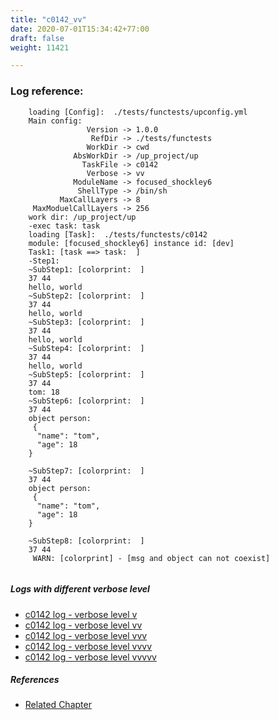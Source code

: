 ```yaml
---
title: "c0142_vv"
date: 2020-07-01T15:34:42+77:00
draft: false
weight: 11421

---
```


### Log reference: <no value>

```
    loading [Config]:  ./tests/functests/upconfig.yml
    Main config:
                 Version -> 1.0.0
                  RefDir -> ./tests/functests
                 WorkDir -> cwd
              AbsWorkDir -> /up_project/up
                TaskFile -> c0142
                 Verbose -> vv
              ModuleName -> focused_shockley6
               ShellType -> /bin/sh
           MaxCallLayers -> 8
     MaxModuelCallLayers -> 256
    work dir: /up_project/up
    -exec task: task
    loading [Task]:  ./tests/functests/c0142
    module: [focused_shockley6] instance id: [dev]
    Task1: [task ==> task:  ]
    -Step1:
    ~SubStep1: [colorprint:  ]
    37 44
    hello, world
    ~SubStep2: [colorprint:  ]
    37 44
    hello, world
    ~SubStep3: [colorprint:  ]
    37 44
    hello, world
    ~SubStep4: [colorprint:  ]
    37 44
    hello, world
    ~SubStep5: [colorprint:  ]
    37 44
    tom: 18
    ~SubStep6: [colorprint:  ]
    37 44
    object person:
     {
      "name": "tom",
      "age": 18
    }
    
    ~SubStep7: [colorprint:  ]
    37 44
    object person:
     {
      "name": "tom",
      "age": 18
    }
    
    ~SubStep8: [colorprint:  ]
    37 44
     WARN: [colorprint] - [msg and object can not coexist]
    
```

##### Logs with different verbose level
* [c0142 log - verbose level v](../../logs/c0142_v)
* [c0142 log - verbose level vv](../../logs/c0142_vv)
* [c0142 log - verbose level vvv](../../logs/c0142_vvv)
* [c0142 log - verbose level vvvv](../../logs/c0142_vvvv)
* [c0142 log - verbose level vvvvv](../../logs/c0142_vvvvv)

##### References
* [Related Chapter](../../cmd-func/c0142)

